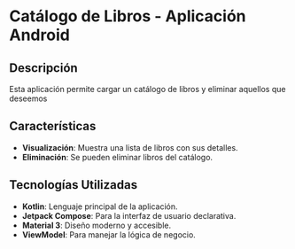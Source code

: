 # Catálogo de Libros - Aplicación Android

## Descripción
Esta aplicación permite cargar un catálogo de libros y eliminar aquellos que deseemos

## Características
- **Visualización**: Muestra una lista de libros con sus detalles.
- **Eliminación**: Se pueden eliminar libros del catálogo.


## Tecnologías Utilizadas
- **Kotlin**: Lenguaje principal de la aplicación.
- **Jetpack Compose**: Para la interfaz de usuario declarativa.
- **Material 3**: Diseño moderno y accesible.
- **ViewModel**: Para manejar la lógica de negocio.

